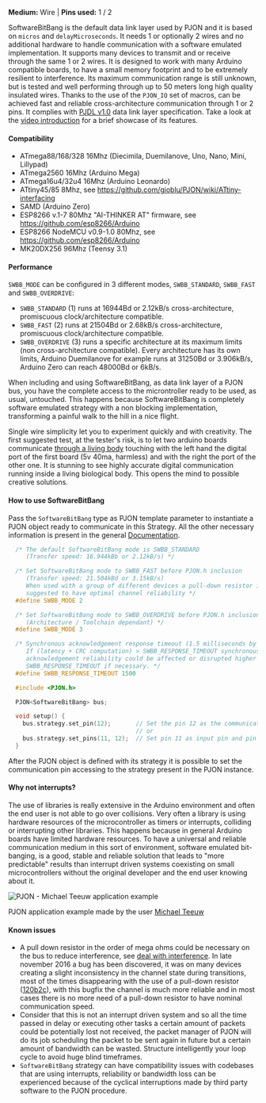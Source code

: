 
**Medium:** Wire |
**Pins used:** 1 / 2

SoftwareBitBang is the default data link layer used by PJON and it is based on `micros` and `delayMicroseconds`. It needs 1 or optionally 2 wires and no additional hardware to handle communication with a software emulated implementation. It supports many devices to transmit and or receive through the same 1 or 2 wires. It is designed to work with many Arduino compatible boards, to have a small memory footprint and to be extremely resilient to interference. Its maximum communication range is still unknown, but is tested and well performing through up to 50 meters long high quality insulated wires. Thanks to the use of the `PJON_IO` set of macros, can be achieved fast and reliable cross-architecture communication through 1 or 2 pins. It complies with [PJDL v1.0](/strategies/SoftwareBitBang/specification/PJDL-specification-v1.0.md) data link layer specification. Take a look at the [video introduction](https://www.youtube.com/watch?v=Vg5aSlD-VCU) for a brief showcase of its features.

#### Compatibility
- ATmega88/168/328 16Mhz (Diecimila, Duemilanove, Uno, Nano, Mini, Lillypad)
- ATmega2560 16Mhz (Arduino Mega)
- ATmega16u4/32u4 16Mhz (Arduino Leonardo)
- ATtiny45/85 8Mhz, see https://github.com/gioblu/PJON/wiki/ATtiny-interfacing
- SAMD (Arduino Zero)
- ESP8266 v.1-7 80Mhz "AI-THINKER AT" firmware, see https://github.com/esp8266/Arduino
- ESP8266 NodeMCU v0.9-1.0 80Mhz, see https://github.com/esp8266/Arduino
- MK20DX256 96Mhz (Teensy 3.1)

#### Performance
`SWBB_MODE` can be configured in 3 different modes, `SWBB_STANDARD`, `SWBB_FAST` and `SWBB_OVERDRIVE`:
- `SWBB_STANDARD` (1) runs at 16944Bd or 2.12kB/s cross-architecture, promiscuous clock/architecture compatible.
- `SWBB_FAST` (2) runs at 21504Bd or 2.68kB/s cross-architecture, promiscuous clock/architecture compatible.
- `SWBB_OVERDRIVE` (3) runs a specific architecture at its maximum limits (non cross-architecture compatible). Every architecture has its own limits, Arduino Duemilanove for example runs at 31250Bd or 3.906kB/s, Arduino Zero can reach 48000Bd or 6kB/s.

When including and using SoftwareBitBang, as data link layer of a PJON bus, you have the complete access to the microntroller ready to be used, as usual, untouched. This happens because SoftwareBitBang is completely software emulated strategy with a non blocking implementation, transforming a painful walk to the hill in a nice flight.

Single wire simplicity let you to experiment quickly and with creativity. The first suggested test, at the tester's risk, is to let two arduino boards communicate [through a living body](https://www.youtube.com/watch?v=caMit7nzJsM) touching with the left hand the digital port of the first board (5v 40ma, harmless) and with the right the port of the other one. It is stunning to see highly accurate digital communication running inside a living biological body. This opens the mind to possible creative solutions.

#### How to use SoftwareBitBang
Pass the `SoftwareBitBang` type as PJON template parameter to instantiate a PJON object ready to communicate in this Strategy. All the other necessary information is present in the general [Documentation](/documentation).
```cpp  
  /* The default SoftwareBitBang mode is SWBB_STANDARD
     (Transfer speed: 16.944kBb or 2.12kB/s) */

  /* Set SoftwareBitBang mode to SWBB_FAST before PJON.h inclusion
     (Transfer speed: 21.504kBd or 3.15kB/s)
     When used with a group of different devices a pull-down resistor is
     suggested to have optimal channel reliability */
  #define SWBB_MODE 2

  /* Set SoftwareBitBang mode to SWBB_OVERDRIVE before PJON.h inclusion
     (Architecture / Toolchain dependant) */
  #define SWBB_MODE 3

  /* Synchronous acknowledgement response timeout (1.5 milliseconds by default)
     If (latency + CRC computation) > SWBB_RESPONSE_TIMEOUT synchronous
     acknowledgement reliability could be affected or disrupted higher
     SWBB_RESPONSE_TIMEOUT if necessary. */
  #define SWBB_RESPONSE_TIMEOUT 1500

  #include <PJON.h>

  PJON<SoftwareBitBang> bus;

  void setup() {
    bus.strategy.set_pin(12);       // Set the pin 12 as the communication pin
                                    // or
    bus.strategy.set_pins(11, 12);  // Set pin 11 as input pin and pin 12 as output pin  
  }

```
After the PJON object is defined with its strategy it is possible to set the communication pin accessing to the strategy present in the PJON instance.

#### Why not interrupts?
The use of libraries is really extensive in the Arduino environment and often the end user is not able to go over collisions. Very often a library is using hardware resources of the microcontroller as timers or interrupts, colliding or interrupting other libraries. This happens because in general Arduino boards have limited hardware resources. To have a universal and reliable communication medium in this sort of environment, software emulated bit-banging, is a good, stable and reliable solution that leads to "more predictable" results than interrupt driven systems coexisting on small microcontrollers without the original developer and the end user knowing about it.

![PJON - Michael Teeuw application example](http://33.media.tumblr.com/0065c3946a34191a2836c405224158c8/tumblr_inline_nvrbxkXo831s95p1z_500.gif)

PJON application example made by the user [Michael Teeuw](http://michaelteeuw.nl/post/130558526217/pjon-my-son)

#### Known issues
- A pull down resistor in the order of mega ohms could be necessary on the bus to reduce interference, see [deal with interference](https://github.com/gioblu/PJON/wiki/Deal-with-interference). In late november 2016 a bug has been discovered, it was on many devices creating a slight inconsistency in the channel state during transitions, most of the times
disappearing with the use of a pull-down resistor ([120b2c](https://github.com/gioblu/PJON/commit/120b2c72f1435519e7712adfd2c3f1eecc38557c)), with this bugfix the channel is much more reliable and in most cases there is no more need of a pull-down resistor to have nominal communication speed.
- Consider that this is not an interrupt driven system and so all the time passed
in delay or executing other tasks a certain amount of packets could be potentially
lost not received, the packet manager of PJON will do its job scheduling the packet
to be sent again in future but a certain amount of bandwidth can be wasted. Structure intelligently
your loop cycle to avoid huge blind timeframes.
- `SoftwareBitBang` strategy can have compatibility issues with codebases that
are using interrupts, reliability or bandwidth loss can be experienced because of the cyclical
interruptions made by third party software to the PJON procedure.
